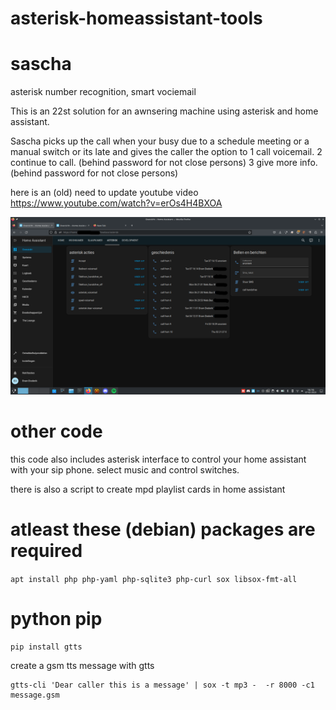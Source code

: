# asterisk-homeassistant-tools

# sascha 
asterisk number recognition, smart vociemail

This is an 22st solution for an awnsering machine using asterisk and home assistant.

Sascha picks up the call when your busy due to a schedule meeting or a manual switch or its late and gives the caller the option to
1 call voicemail.
2 continue to call. (behind password for not close persons)
3 give more info. (behind password for not close persons)


here is an (old) need to update youtube video https://www.youtube.com/watch?v=erOs4H4BXOA

![](./pics/asterisk.png)

# other code
this code also includes asterisk interface to control your home assistant with your sip phone.
select music and control switches.

there is also a script to create mpd playlist cards in home assistant

# atleast these (debian) packages are required
`apt install php php-yaml php-sqlite3 php-curl sox libsox-fmt-all`

# python pip 
`pip install gtts`


create a gsm tts message with gtts
```
gtts-cli 'Dear caller this is a message' | sox -t mp3 -  -r 8000 -c1 message.gsm
```

